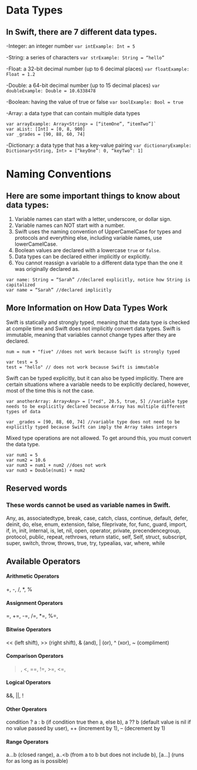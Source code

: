 # Data Types
## In Swift, there are 7 different data types. 
-Integer: an integer number
`var intExample: Int = 5`

-String: a series of characters
`var strExample: String = “hello”`

-Float: a 32-bit decimal number (up to 6 decimal places)
`var floatExample: Float = 1.2`

-Double: a 64-bit decimal number (up to 15 decimal places)
`var doubleExample: Double = 10.6338478`

-Boolean: having the value of true or false
`var boolExample: Bool = true`

-Array: a data type that can contain multiple data types
```
var arrayExample: Array<String> = [“itemOne”, “itemTwo”]`
var aList: [Int] = [0, 8, 900]
var _grades = [90, 88, 60, 74]
```

-Dictionary: a data type that has a key-value pairing
`var dictionaryExample: Dictionary<String, Int> = [“keyOne”: 0, “keyTwo”: 1]`

# Naming Conventions
## Here are some important things to know about data types:

1. Variable names can start with a letter, underscore, or dollar sign.
2. Variable names can NOT start with a number.
3. Swift uses the naming convention of UpperCamelCase for types and protocols and everything else, including variable names, use lowerCamelCase. 
4. Boolean values are declared with a lowercase `true` or `false`.
5. Data types can be declared either implicitly or explicitly. 
6. You cannot reassign a variable to a different data type than the one it was originally declared as.

```
var name: String = “Sarah” //declared explicitly, notice how String is capitalized 
var name = “Sarah” //declared implicitly 
```

## More Information on How Data Types Work
Swift is statically and strongly typed, meaning that the data type is checked at compile time and Swift does not implicitly convert data types. Swift is immutable, meaning that variables cannot change types after they are declared. 

`​num = num + "five" //does not work because Swift is strongly typed`

```
var test = 5
test = "hello" // does not work because Swift is immutable
```

Swift can be typed explicitly, but it can also be typed implicitly. There are certain situations where a variable needs to be explicitly declared, however, most of the time this is not the case.

`var anotherArray: Array<Any> = ["red", 20.5, true, 5] //variable type needs to be explicitly declared because Array has multiple different types of data`

`var _grades = [90, 88, 60, 74] //variable type does not need to be explicitly typed because Swift can imply the Array takes integers`

Mixed type operations are not allowed. To get around this, you must convert the data type. 
```
var num1 = 5
var num2 = 10.6
var num3 = num1 + num2 //does not work
var num3 = Double(num1) + num2
```


## Reserved words
### These words cannot be used as variable names in Swift. 
Any, as, associatedtype, break, case, catch, class, continue, default, defer, deinit, do, else, enum, extension, false, fileprivate, for, func, guard, import, if, in, init, internal, is, let, nil, open, operator, private, precendencegroup, protocol, public, repeat, rethrows, return
static, self, Self, struct, subscript, super, switch, throw, throws, true, try, typealias, var, where, while

## Available Operators
#### Arithmetic Operators
+, -, /, *, %
#### Assignment Operators
=, +=, -=, /=, *=, %=, 
#### Bitwise Operators
<< (left shift), >> (right shift), & (and), | (or), ^ (xor), ~ (compliment)
#### Comparison Operators
>, <, ==, !=, >=, <=, 
#### Logical Operators
&&, ||, !
#### Other Operators
condition ? a : b (if condition true then a, else b), a ?? b (default value is nil if no value passed by user), ++ (increment by 1), – (decrement by 1)
#### Range Operators
a…b (closed range), a..<b (from a to b but does not include b), [a…] (runs for as long as is possible)

